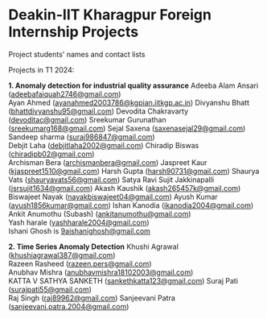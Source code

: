 # Deakin-IIT Kharagpur Foreign Internship Projects

Project students' names and contact lists

Projects in T1 2024:

**1. Anomaly detection for industrial quality assurance**
  Adeeba Alam Ansari  (adeebafaiquah2746@gmail.com)  
  Ayan Ahmed  (ayanahmed2003786@kgpian.iitkgp.ac.in)
  Divyanshu Bhatt  (bhattdivyanshu95@gmail.com)
  Devodita Chakravarty  (devoditac@gmail.com)
  Sreekumar Gurunathan  (sreekumarg168@gmail.com)
  Sejal Saxena (saxenasejal29@gmail.com) 
  Sandeep sharma (suraj986847@gmail.com)   
  Debjit Laha (debjitlaha2002@gmail.com)
  Chiradip Biswas (chiradipb02@gmail.com)  
  Archisman Bera (archismanbera@gmail.com)
  Jaspreet Kaur (kjaspreet1510@gmail.com)
  Harsh Gupta  (harsh90731@gmail.com)
  Shaurya Vats (shauryavats56@gmail.com) 
  Satya Ravi Sujit Jakkinapalli (jsrsujit1634@gmail.com)
  Akash Kaushik  (akash265457k@gmail.com)
  Biswajeet Nayak (nayakbiswajeet04@gmail.com)
  Ayush Kumar  (ayush1856kumar@gmail.com) 
  Ishan Kanodia  (ikanodia2004@gmail.com)
  Ankit  Anumothu (Subash) (ankitanumothu@gmail.com)      
  Yash harale  (yashharale2004@gmail.com)  
  Ishani Ghosh is 9aishanighosh@gmail.com

   
**2. Time Series Anomaly Detection**
  Khushi Agrawal (khushiagrawal387@gmail.com)  
  Razeen Rasheed (razeen.pers@gmail.com)     
  Anubhav Mishra (anubhavmishra18102003@gmail.com)     
  KATTA V SATHYA SANKETH (sankethkatta123@gmail.com)
  Suraj Pati (surajpati55@gmail.com)     
  Raj Singh (raj89962@gmail.com)
  Sanjeevani Patra (sanjeevani.patra.2004@gmail.com)
